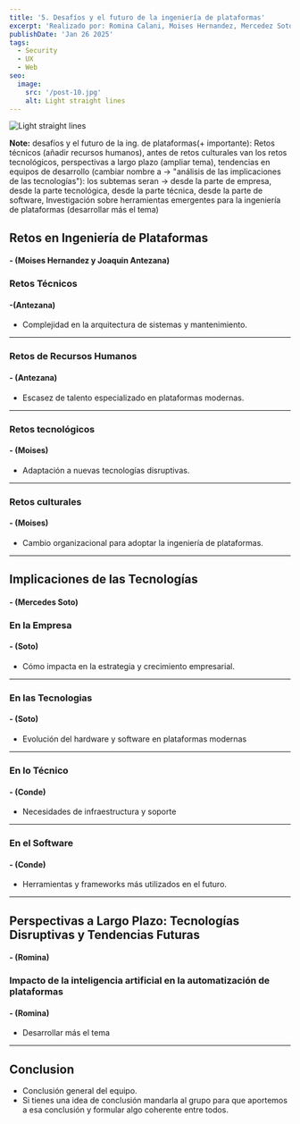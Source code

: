 ```yaml
---
title: '5. Desafíos y el futuro de la ingeniería de plataformas'
excerpt: 'Realizado por: Romina Calani, Moises Hernandez, Mercedez Soto, Joaquin Antezana y Santiago Conde. La ingeniería de plataformas enfrenta desafíos como la escalabilidad, la automatización y la adopción de DevOps. Este blog explora el presente y futuro de la disciplina, analizando tendencias clave, mejores prácticas y cómo las plataformas pueden optimizar la productividad y eficiencia en la industria tecnológica. 🚀'
publishDate: 'Jan 26 2025'
tags:
  - Security
  - UX
  - Web
seo:
  image:
    src: '/post-10.jpg'
    alt: Light straight lines
---
```


![Light straight lines](/post-10.jpg)

**Note:**  desafíos y el futuro de la ing. de plataformas(+ importante): Retos técnicos (añadir recursos humanos), antes de retos culturales van los retos tecnológicos, perspectivas a largo plazo (ampliar tema),  tendencias en equipos de desarrollo (cambiar nombre a -> "análisis de las implicaciones de las tecnologías"): los subtemas seran -> desde la parte de empresa, desde la parte  tecnológica, desde la parte técnica, desde la parte de software, Investigación sobre herramientas emergentes para la ingeniería de plataformas (desarrollar más el tema)


## **Retos en Ingeniería de Plataformas**
#### **- (Moises Hernandez y Joaquin Antezana)** 


### **Retos Técnicos**
#### **-(Antezana)** 
- Complejidad en la arquitectura de sistemas y mantenimiento.

---

### **Retos de Recursos Humanos**
#### **- (Antezana)** 
- Escasez de talento especializado en plataformas modernas.

---

### **Retos tecnológicos**
#### **- (Moises)** 
- Adaptación a nuevas tecnologías disruptivas.

---

### **Retos culturales**
#### **- (Moises)**
- Cambio organizacional para adoptar la ingeniería de plataformas.

---

## **Implicaciones de las Tecnologías**
#### **- (Mercedes Soto)**

### **En la Empresa**
#### **- (Soto)**
- Cómo impacta en la estrategia y crecimiento empresarial.

---

### **En las Tecnologias**
#### **- (Soto)**
- Evolución del hardware y software en plataformas modernas

---

### **En lo Técnico**
#### **- (Conde)**
- Necesidades de infraestructura y soporte

---

### **En el Software**
#### **- (Conde)**
- Herramientas y frameworks más utilizados en el futuro.

---


## **Perspectivas a Largo Plazo: Tecnologías Disruptivas y Tendencias Futuras**
#### **- (Romina)**

### **Impacto de la inteligencia artificial en la automatización de plataformas**
#### **- (Romina)**
- Desarrollar más el tema

---

## Conclusion
- Conclusión general del equipo.
- Si tienes una idea de conclusión mandarla al grupo para que aportemos a esa conclusión y formular algo coherente entre todos.
